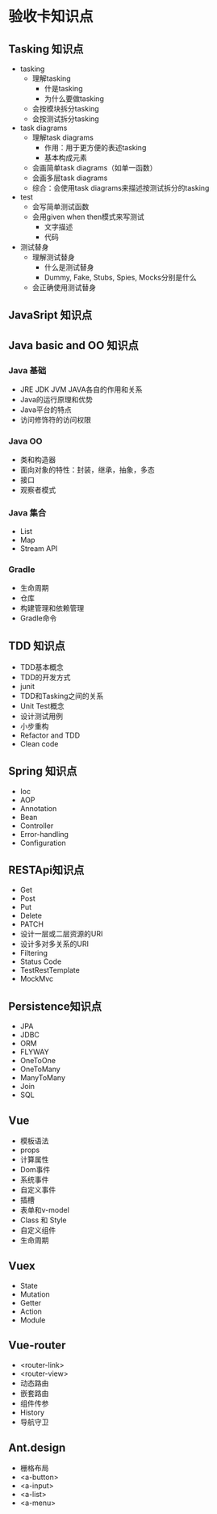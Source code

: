 # 验收卡知识点

## Tasking 知识点

* tasking
    * 理解tasking
        * 什是tasking
        * 为什么要做tasking
    * 会按模块拆分tasking
    * 会按测试拆分tasking
* task diagrams
    * 理解task diagrams
        * 作用：用于更方便的表述tasking
        * 基本构成元素
    * 会画简单task diagrams（如单一函数）
    * 会画多层task diagrams
    * 综合：会使用task diagrams来描述按测试拆分的tasking
* test
    * 会写简单测试函数
    * 会用given when then模式来写测试
        * 文字描述
        * 代码
* 测试替身
    * 理解测试替身
        * 什么是测试替身
        * Dummy, Fake, Stubs, Spies, Mocks分别是什么
    * 会正确使用测试替身
 
## JavaSript 知识点


## Java basic and OO 知识点

### Java 基础

* JRE JDK JVM JAVA各自的作用和关系
* Java的运行原理和优势
* Java平台的特点
* 访问修饰符的访问权限

### Java OO

* 类和构造器
* 面向对象的特性：封装，继承，抽象，多态
* 接口
* 观察者模式

### Java 集合

* List
* Map
* Stream API

### Gradle

* 生命周期
* 仓库
* 构建管理和依赖管理
* Gradle命令

## TDD 知识点

* TDD基本概念
* TDD的开发方式
* junit
* TDD和Tasking之间的关系
* Unit Test概念
* 设计测试用例
* 小步重构
* Refactor and TDD
* Clean code

## Spring 知识点
 * Ioc
 * AOP
 * Annotation
 * Bean
 * Controller
 * Error-handling
 * Configuration

## RESTApi知识点
 * Get
 * Post
 * Put
 * Delete
 * PATCH
 * 设计一层或二层资源的URI
 * 设计多对多关系的URI
 * Filtering
 * Status Code
 * TestRestTemplate
 * MockMvc

##  Persistence知识点
 * JPA
 * JDBC
 * ORM
 * FLYWAY
 * OneToOne
 * OneToMany
 * ManyToMany
 * Join
 * SQL

## Vue
 * 模板语法
 * props
 * 计算属性
 * Dom事件
 * 系统事件
 * 自定义事件
 * 插槽
 * 表单和v-model
 * Class 和 Style
 * 自定义组件
 * 生命周期
 
## Vuex
 * State
 * Mutation
 * Getter
 * Action
 * Module

## Vue-router
 * \<router-link> 
 * \<router-view>
 * 动态路由
 * 嵌套路由
 * 组件传参
 * History
 * 导航守卫


## Ant.design
  * 栅格布局
  * \<a-button>
  * \<a-input>
  * \<a-list>
  * \<a-menu>